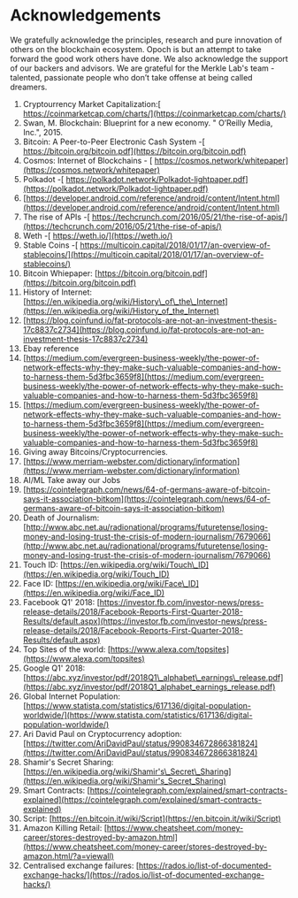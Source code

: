 # Acknowledgements

We gratefully acknowledge the principles, research and pure innovation of others on the blockchain ecosystem. Opoch is but an attempt to take forward the good work others have done. We also acknowledge the support of our backers and advisors. We are grateful for the Merkle Lab's team - talented, passionate people who don’t take offense at being called dreamers.  


1. Cryptourrency Market Capitalization:[ https://coinmarketcap.com/charts/](https://coinmarketcap.com/charts/)
2. Swan, M. Blockchain: Blueprint for a new economy. " O’Reilly Media, Inc.", 2015.
3. Bitcoin: A Peer-to-Peer Electronic Cash System -[ https://bitcoin.org/bitcoin.pdf](https://bitcoin.org/bitcoin.pdf)
4. Cosmos: Internet of Blockchains - [ https://cosmos.network/whitepaper](https://cosmos.network/whitepaper)
5. Polkadot -[ https://polkadot.network/Polkadot-lightpaper.pdf](https://polkadot.network/Polkadot-lightpaper.pdf)
6. [https://developer.android.com/reference/android/content/Intent.html](https://developer.android.com/reference/android/content/Intent.html)
7. The rise of APIs -[ https://techcrunch.com/2016/05/21/the-rise-of-apis/](https://techcrunch.com/2016/05/21/the-rise-of-apis/)
8. Weth -[ https://weth.io/](https://weth.io/)
9. Stable Coins -[ https://multicoin.capital/2018/01/17/an-overview-of-stablecoins/](https://multicoin.capital/2018/01/17/an-overview-of-stablecoins/)
10. Bitcoin Whiepaper: [https://bitcoin.org/bitcoin.pdf](https://bitcoin.org/bitcoin.pdf)
11. History of Internet: [https://en.wikipedia.org/wiki/History\_of\_the\_Internet](https://en.wikipedia.org/wiki/History_of_the_Internet)
12. [https://blog.coinfund.io/fat-protocols-are-not-an-investment-thesis-17c8837c2734](https://blog.coinfund.io/fat-protocols-are-not-an-investment-thesis-17c8837c2734)
13. Ebay reference
14. [https://medium.com/evergreen-business-weekly/the-power-of-network-effects-why-they-make-such-valuable-companies-and-how-to-harness-them-5d3fbc3659f8](https://medium.com/evergreen-business-weekly/the-power-of-network-effects-why-they-make-such-valuable-companies-and-how-to-harness-them-5d3fbc3659f8)
15. [https://medium.com/evergreen-business-weekly/the-power-of-network-effects-why-they-make-such-valuable-companies-and-how-to-harness-them-5d3fbc3659f8](https://medium.com/evergreen-business-weekly/the-power-of-network-effects-why-they-make-such-valuable-companies-and-how-to-harness-them-5d3fbc3659f8)
16. Giving away Bitcoins/Cryptocurrencies.
17. [https://www.merriam-webster.com/dictionary/information](https://www.merriam-webster.com/dictionary/information)
18. AI/ML Take away our Jobs
19. [https://cointelegraph.com/news/64-of-germans-aware-of-bitcoin-says-it-association-bitkom](https://cointelegraph.com/news/64-of-germans-aware-of-bitcoin-says-it-association-bitkom)
20. Death of Journalism: [http://www.abc.net.au/radionational/programs/futuretense/losing-money-and-losing-trust-the-crisis-of-modern-journalism/7679066](http://www.abc.net.au/radionational/programs/futuretense/losing-money-and-losing-trust-the-crisis-of-modern-journalism/7679066)
21. Touch ID: [https://en.wikipedia.org/wiki/Touch\_ID](https://en.wikipedia.org/wiki/Touch_ID)
22. Face ID: [https://en.wikipedia.org/wiki/Face\_ID](https://en.wikipedia.org/wiki/Face_ID)
23. Facebook Q1' 2018: [https://investor.fb.com/investor-news/press-release-details/2018/Facebook-Reports-First-Quarter-2018-Results/default.aspx](https://investor.fb.com/investor-news/press-release-details/2018/Facebook-Reports-First-Quarter-2018-Results/default.aspx)
24. Top Sites of the world: [https://www.alexa.com/topsites](https://www.alexa.com/topsites)
25. Google Q1' 2018: [https://abc.xyz/investor/pdf/2018Q1\_alphabet\_earnings\_release.pdf](https://abc.xyz/investor/pdf/2018Q1_alphabet_earnings_release.pdf)
26. Global Internet Population: [https://www.statista.com/statistics/617136/digital-population-worldwide/](https://www.statista.com/statistics/617136/digital-population-worldwide/)
27. Ari David Paul on Cryptocurrency adoption: [https://twitter.com/AriDavidPaul/status/990834672866381824](https://twitter.com/AriDavidPaul/status/990834672866381824)
28. Shamir's Secret Sharing: [https://en.wikipedia.org/wiki/Shamir's\_Secret\_Sharing](https://en.wikipedia.org/wiki/Shamir's_Secret_Sharing)
29. Smart Contracts: [https://cointelegraph.com/explained/smart-contracts-explained](https://cointelegraph.com/explained/smart-contracts-explained)
30. Script: [https://en.bitcoin.it/wiki/Script](https://en.bitcoin.it/wiki/Script)
31. Amazon Killing Retail: [https://www.cheatsheet.com/money-career/stores-destroyed-by-amazon.html](https://www.cheatsheet.com/money-career/stores-destroyed-by-amazon.html/?a=viewall)
32. Centralised exchange failures: [https://rados.io/list-of-documented-exchange-hacks/](https://rados.io/list-of-documented-exchange-hacks/)
